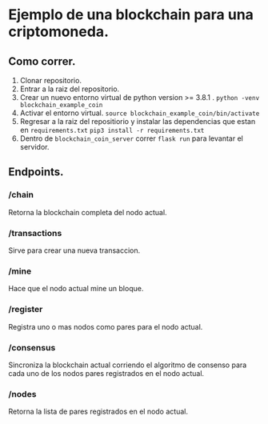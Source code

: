 # Ejemplo de una blockchain para una criptomoneda.

## Como correr.
1. Clonar repositorio.
2. Entrar a la raiz del repositorio.
3. Crear un nuevo entorno virtual de python version >= 3.8.1 .
`python -venv blockchain_example_coin`
4. Activar el entorno virtual.
`source blockchain_example_coin/bin/activate`
5. Regresar a la raiz del repositiorio y instalar las dependencias que estan en `requirements.txt`
`pip3 install -r requirements.txt`
6. Dentro de `blockchain_coin_server` correr `flask run` para levantar el servidor.
    
## Endpoints.

### /chain
Retorna la blockchain completa del nodo actual.

### /transactions
Sirve para crear una nueva transaccion.
    
### /mine
Hace que el nodo actual mine un bloque.
    
### /register
Registra uno o mas nodos como pares para el nodo actual.
    
### /consensus
Sincroniza la blockchain actual corriendo el algoritmo de consenso para cada uno de los nodos pares registrados en el nodo actual.
    
### /nodes
Retorna la lista de pares registrados en el nodo actual.
